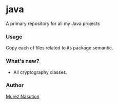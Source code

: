 # java

A primary repository for all my Java projects

### Usage

Copy each of files related to its package semantic.

### What's new?
* All cryptography classes.

### Author
[Murez Nasution](https://www.facebook.com/murez.nasution)

